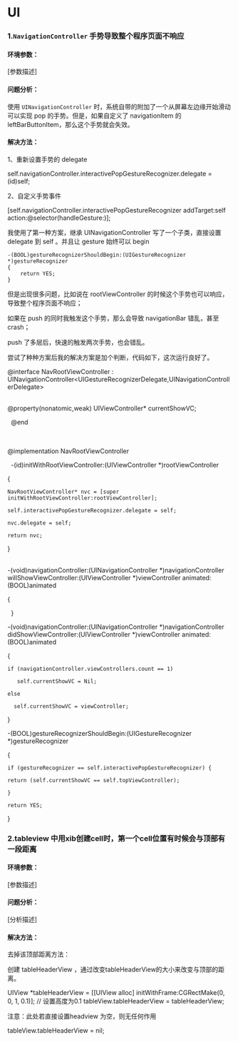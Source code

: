 # UI

### 1.`NavigationController` 手势导致整个程序页面不响应

#### 环境参数：

[参数描述]

#### 问题分析：

使用 `UINavigationController` 时，系统自带的附加了一个从屏幕左边缘开始滑动可以实现 pop 的手势。但是，如果自定义了 navigationItem 的 leftBarButtonItem，那么这个手势就会失效。

#### 解决方法：



1、重新设置手势的 delegate

self.navigationController.interactivePopGestureRecognizer.delegate = (id<UIGestureRecognizerDelegate>)self;	

2、自定义手势事件

[self.navigationController.interactivePopGestureRecognizer addTarget:self action:@selector(handleGesture:)];

我使用了第一种方案，继承 UINavigationController 写了一个子类，直接设置 delegate 到 self 。并且让 gesture 始终可以 begin	

	-(BOOL)gestureRecognizerShouldBegin:(UIGestureRecognizer *)gestureRecognizer	
	{		
		return YES;		
	}		

但是出现很多问题，比如说在 rootViewController 的时候这个手势也可以响应，导致整个程序页面不响应；

如果在 push 的同时我触发这个手势，那么会导致 navigationBar 错乱，甚至 crash；

push 了多层后，快速的触发两次手势，也会错乱。

尝试了种种方案后我的解决方案是加个判断，代码如下，这次运行良好了。

@interface NavRootViewController : UINavigationController<UIGestureRecognizerDelegate,UINavigationControllerDelegate>	
 
 
@property(nonatomic,weak) UIViewController* currentShowVC;

 
@end

　　

@implementation NavRootViewController    

 
-(id)initWithRootViewController:(UIViewController *)rootViewController

{

	NavRootViewController* nvc = [super initWithRootViewController:rootViewController];

	self.interactivePopGestureRecognizer.delegate = self;

	nvc.delegate = self;

	return nvc;

}   
 

-(void)navigationController:(UINavigationController *)navigationController willShowViewController:(UIViewController *)viewController
animated:(BOOL)animated

{

 
}
 

-(void)navigationController:(UINavigationController *)navigationController didShowViewController:(UIViewController *)viewController animated:(BOOL)animated

{

	if (navigationController.viewControllers.count == 1)
	
	   self.currentShowVC = Nil;
	   
	else
	
	  self.currentShowVC = viewController;
	  
}
 
 

-(BOOL)gestureRecognizerShouldBegin:(UIGestureRecognizer *)gestureRecognizer

{

	if (gestureRecognizer == self.interactivePopGestureRecognizer) {
	
	return (self.currentShowVC == self.topViewController);
	
	}
	
	return YES;
	
}


### 2.tableview 中用xib创建cell时，第一个cell位置有时候会与顶部有一段距离 

#### 环境参数：

[参数描述]

#### 问题分析：

[分析描述]

#### 解决方法：

去掉该顶部距离方法：   

创建 tableHeaderView ，通过改变tableHeaderView的大小来改变与顶部的距离。    

<p code>
UIView *tableHeaderView = [[UIView alloc] initWithFrame:CGRectMake(0, 0, 1, 0.1)];    // 设置高度为0.1
tableView.tableHeaderView = tableHeaderView;
</p>

注意：此处若直接设置headview 为空，则无任何作用    
<p>
tableView.tableHeaderView = nil;
</p>




